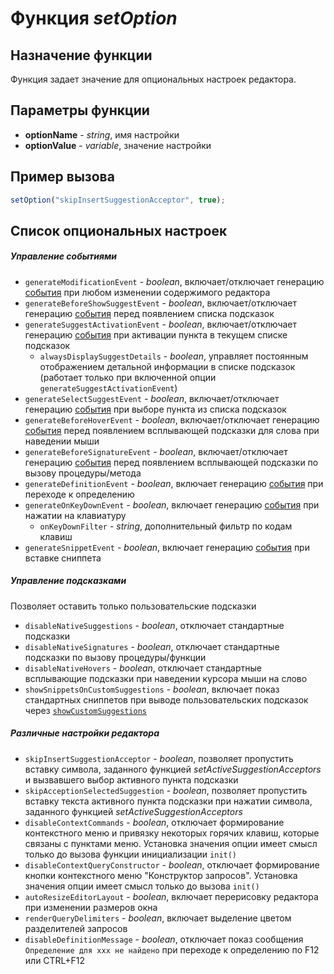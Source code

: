 # Функция *setOption*
## Назначение функции
Функция задает значение для опциональных настроек редактора.

## Параметры функции
* **optionName** - *string*, имя настройки
* **optionValue** - *variable*, значение настройки

## Пример вызова
```javascript
setOption("skipInsertSuggestionAcceptor", true);
```

## Список опциональных настроек
##### Управление событиями
* `generateModificationEvent` - *boolean*, включает/отключает генерацию [события](modification_event.md) при любом изменении содержимого редактора
* `generateBeforeShowSuggestEvent` - *boolean*, включает/отключает генерацию [события](before_suggest_event.md) перед появлением списка подсказок
* `generateSuggestActivationEvent` - *boolean*, включает/отключает генерацию [события](activation_event.md) при активации пункта в текущем списке подсказок
	* `alwaysDisplaySuggestDetails` - *boolean*, управляет постоянным отображением детальной информации в списке подсказок (работает только при включенной опции `generateSuggestActivationEvent`)
* `generateSelectSuggestEvent` - *boolean*, включает/отключает генерацию [события](select_suggest_event.md) при выборе пункта из списка подсказок
* `generateBeforeHoverEvent` - *boolean*, включает/отключает генерацию [события](before_hover_event.md) перед появлением всплывающей подсказки для слова при наведении мыши
* `generateBeforeSignatureEvent` - *boolean*, включает/отключает генерацию [события](before_signature_event.md) перед появлением всплывающей подсказки по вызову процедуры/метода
* `generateDefinitionEvent` - *boolean*, включает генерацию [события](get_definition_event.md) при переходе к определению
* `generateOnKeyDownEvent` - *boolean*, включает генерацию [события](key_down_event.md) при нажатии на клавиатуру
	* `onKeyDownFilter` - *string*, дополнительный фильтр по кодам клавиш
* `generateSnippetEvent` - *boolean*, включает генерацию [события](insert_snippet_event.md) при вставке сниппета

##### Управление подсказками
Позволяет оставить только пользовательские подсказки
* `disableNativeSuggestions` - *boolean*, отключает стандартные подсказки
* `disableNativeSignatures` - *boolean*, отключает стандартные подсказки по вызову процедуры/функции
* `disableNativeHovers` - *boolean*, отключает стандартные всплывающие подсказки при наведении курсора мыши на слово
* `showSnippetsOnCustomSuggestions` - *boolean*, включает показ стандартных сниппетов при выводе пользовательских подсказок через [`showCustomSuggestions`](custom_suggestions.md)

##### Различные настройки редактора
* `skipInsertSuggestionAcceptor` - *boolean*, позволяет пропустить вставку символа, заданного функцией *setActiveSuggestionAcceptors* и вызвавшего выбор активного пункта подсказки
* `skipAcceptionSelectedSuggestion` - *boolean*, позволяет пропустить вставку текста активного пункта подсказки при нажатии символа, заданного функцией *setActiveSuggestionAcceptors*
* `disableContextCommands` - *boolean*, отключает формирование контекстного меню и привязку некоторых горячих клавиш, которые связаны с пунктами меню. Установка значения опции имеет смысл только до вызова функции инициализации `init()`
* `disableContextQueryConstructor` - *boolean*, отключает формирование кнопки контекстного меню "Конструктор запросов". Установка значения опции имеет смысл только до вызова `init()`
* `autoResizeEditorLayout` - *boolean*, включает перерисовку редактора при изменении размеров окна
* `renderQueryDelimiters` - *boolean*, включает выделение цветом разделителей запросов
* `disableDefinitionMessage` - *boolean*, отключает показ сообщения `Определение для ххх не найдено` при переходе к определению по F12 или CTRL+F12